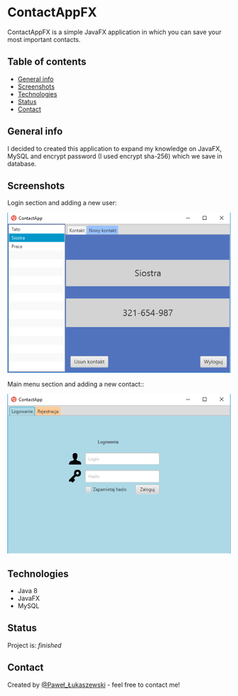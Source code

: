 # ContactAppFX
ContactAppFX is a simple JavaFX application in which you can save your most important contacts.

## Table of contents
* [General info](#general-info)
* [Screenshots](#screenshots)
* [Technologies](#technologies)
* [Status](#status)
* [Contact](#contact)

## General info
I decided to created this application to expand my knowledge on JavaFX, MySQL and encrypt password (I used encrypt sha-256) which we save in database.

## Screenshots
Login section and adding a new user:

![Example screenshot](./screenshot.png)

Main menu section and adding a new contact::

![Example screenshot](./screenshot2.png)

## Technologies
* Java 8
* JavaFX
* MySQL

## Status
Project is: _finished_

## Contact
Created by [@Paweł_Łukaszewski](https://www.linkedin.com/in/paweł-łukaszewski) - feel free to contact me!
